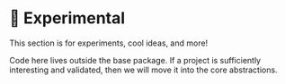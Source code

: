 # 🧪  Experimental

This section is for experiments, cool ideas, and more!

Code here lives outside the base package. If a project is sufficiently interesting and validated, then we will move it into the core abstractions.
